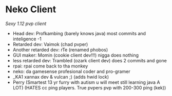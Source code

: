 # Neko Client

*Sexy 1.12 pvp client*

- Head dev: Profkambing (barely knows java) most commits and inteligence -1
- Retarded dev: Vaimok (chad pvper)
- Another retarded dev: rTe (renamed phobos)
- GUI maker: Momin (cookie client dev!!!) nigga does nothing
- less retarded dev: Trambled (ozark client dev) does 2 commits and gone
- rpai: rpai come back to tha monkey
- neko: da gamesense profesional coder and pro-gramer
- _KA1 xannax dev & vulcan ;) (adds hwid lock)
- Perry (Smartest 13 yr furry with autism u will meet still learning java A LOT) (HATES cc ping players. True pvpers pvp with 200-300 ping (kek))
